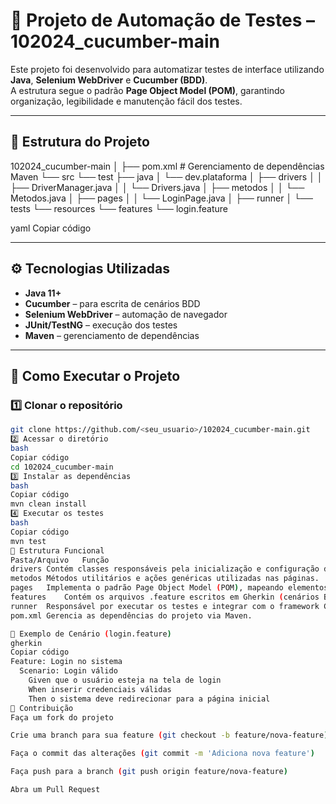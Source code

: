 # 🧪 Projeto de Automação de Testes – 102024_cucumber-main

Este projeto foi desenvolvido para automatizar testes de interface utilizando **Java**, **Selenium WebDriver** e **Cucumber (BDD)**.  
A estrutura segue o padrão **Page Object Model (POM)**, garantindo organização, legibilidade e manutenção fácil dos testes.

---

## 📁 Estrutura do Projeto

102024_cucumber-main
│
├── pom.xml # Gerenciamento de dependências Maven
└── src
└── test
├── java
│ └── dev.plataforma
│ ├── drivers
│ │ ├── DriverManager.java
│ │ └── Drivers.java
│ ├── metodos
│ │ └── Metodos.java
│ ├── pages
│ │ └── LoginPage.java
│ ├── runner
│ └── tests
└── resources
└── features
└── login.feature

yaml
Copiar código

---

## ⚙️ Tecnologias Utilizadas

- **Java 11+**
- **Cucumber** – para escrita de cenários BDD  
- **Selenium WebDriver** – automação de navegador  
- **JUnit/TestNG** – execução dos testes  
- **Maven** – gerenciamento de dependências  

---

## 🚀 Como Executar o Projeto

### 1️⃣ Clonar o repositório
```bash
git clone https://github.com/<seu_usuario>/102024_cucumber-main.git
2️⃣ Acessar o diretório
bash
Copiar código
cd 102024_cucumber-main
3️⃣ Instalar as dependências
bash
Copiar código
mvn clean install
4️⃣ Executar os testes
bash
Copiar código
mvn test
🧩 Estrutura Funcional
Pasta/Arquivo	Função
drivers	Contém classes responsáveis pela inicialização e configuração dos navegadores (DriverManager, Drivers).
metodos	Métodos utilitários e ações genéricas utilizadas nas páginas.
pages	Implementa o padrão Page Object Model (POM), mapeando elementos e ações de cada página.
features	Contém os arquivos .feature escritos em Gherkin (cenários BDD).
runner	Responsável por executar os testes e integrar com o framework Cucumber.
pom.xml	Gerencia as dependências do projeto via Maven.

🧠 Exemplo de Cenário (login.feature)
gherkin
Copiar código
Feature: Login no sistema
  Scenario: Login válido
    Given que o usuário esteja na tela de login
    When inserir credenciais válidas
    Then o sistema deve redirecionar para a página inicial
🤝 Contribuição
Faça um fork do projeto

Crie uma branch para sua feature (git checkout -b feature/nova-feature)

Faça o commit das alterações (git commit -m 'Adiciona nova feature')

Faça push para a branch (git push origin feature/nova-feature)

Abra um Pull Request
